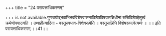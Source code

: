 +++
title = "24 परायत्ताधिकरणम्"

+++
is not available.गुणत्रयोद्भवाभिभवविशेषवासनाविशेषविषयसन्निधीनां रुचिविशेषहेतुत्वं क्रमेणोपपादयति । तथाहीत्यादिना - वस्तुस्वभाव-विशेषरूपेति । वस्तुसन्निधि विशेषरूपत्वेत्यर्थः । ।। इति परायत्ताधिकरणम् ।।41।।